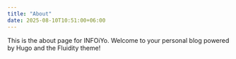 ```yaml
---
title: "About"
date: 2025-08-10T10:51:00+06:00
---
```


This is the about page for INFOiYo. Welcome to your personal blog powered by Hugo and the Fluidity theme!
